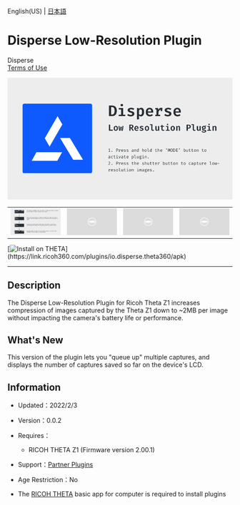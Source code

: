 English(US) | [日本語](README.ja.md)

# Disperse Low-Resolution Plugin
Disperse  
[Terms of Use](https://disperse.io/)

<div align="center">
 <img src="1.png">

 <table>
  <tr>
   <td><img src="2.png"></td>
   <td><img src="../../resources/common/img/noimg.png"></td>
   <td><img src="../../resources/common/img/noimg.png"></td>
   <td><img src="../../resources/common/img/noimg.png"></td>
  </tr>
 </table>
</div>

[![Install on THETA](https://assets.ricoh360.com/image/upload/v1/front/theta/install-button.svg?)](https://link.ricoh360.com/plugins/io.disperse.theta360/apk)

***

## Description
The Disperse Low-Resolution Plugin for Ricoh Theta Z1 increases compression of images captured by the Theta Z1 down to ~2MB per image without impacting the camera's battery life or performance.

## What's New
This version of the plugin lets you "queue up" multiple captures, and displays the number of captures saved so far on the device's LCD.

## Information
  * Updated：2022/2/3
  * Version：0.0.2
  * Requires：
    * RICOH THETA Z1 (Firmware version 2.00.1)
  * Support：[Partner Plugins](https://disperse.io/)
  * Age Restriction：No

* The [RICOH THETA](https://theta360.com/ja/about/application/pc.html#app-detail-01) basic app for computer is required to install plugins
